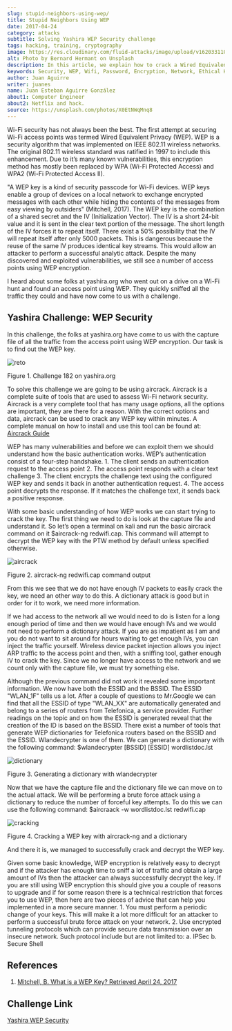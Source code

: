 ```yaml
---
slug: stupid-neighbors-using-wep/
title: Stupid Neighbors Using WEP
date: 2017-04-24
category: attacks
subtitle: Solving Yashira WEP Security challenge
tags: hacking, training, cryptography
image: https://res.cloudinary.com/fluid-attacks/image/upload/v1620331104/blog/stupid-neighbors-using-wep/cover_zfucpe.webp
alt: Photo by Bernard Hermant on Unsplash
description: In this article, we explain how to crack a Wired Equivalent Privacy (WEP) algorithm by analyzing its traffic.
keywords: Security, WEP, Wifi, Password, Encryption, Network, Ethical Hacking, Pentesting
author: Juan Aguirre
writer: juanes
name: Juan Esteban Aguirre González
about1: Computer Engineer
about2: Netflix and hack.
source: https://unsplash.com/photos/X0EtNWqMnq8
---
```


Wi-Fi security has not always been the best. The first attempt at
securing Wi-Fi access points was termed Wired Equivalent Privacy (WEP).
WEP is a security algorithm that was implemented on IEEE 802.11 wireless
networks. The original 802.11 wireless standard was ratified in 1997 to
include this enhancement. Due to it’s many known vulnerabilities, this
encryption method has mostly been replaced by WPA (Wi-Fi Protected
Access) and WPA2 (Wi-Fi Protected Access II).

"A WEP key is a kind of security passcode for Wi-Fi devices. WEP keys
enable a group of devices on a local network to exchange encrypted
messages with each other while hiding the contents of the messages from
easy viewing by outsiders" (Mitchell, 2017). The WEP key is the
combination of a shared secret and the IV (Initialization Vector). The
IV is a short 24-bit value and it is sent in the clear text portion of
the message. The short length of the IV forces it to repeat itself.
There exist a 50% possibility that the IV will repeat itself after only
5000 packets. This is dangerous because the reuse of the same IV
produces identical key streams. This would allow an attacker to perform
a successful analytic attack. Despite the many discovered and exploited
vulnerabilities, we still see a number of access points using WEP
encryption.

I heard about some folks at yashira.org who went out on a drive on a
Wi-Fi hunt and found an access point using WEP. They quickly sniffed all
the traffic they could and have now come to us with a challenge.

## Yashira Challenge: WEP Security

In this challenge, the folks at yashira.org have come to us with the
capture file of all the traffic from the access point using WEP
encryption. Our task is to find out the WEP key.

<div class="imgblock">

![reto](https://res.cloudinary.com/fluid-attacks/image/upload/v1620331102/blog/stupid-neighbors-using-wep/image1_rgy41c.webp)

<div class="title">

Figure 1. Challenge 182 on yashira.org

</div>

</div>

To solve this challenge we are going to be using aircrack. Aircrack is a
complete suite of tools that are used to assess Wi-Fi network security.
Aircrack is a very complete tool that has many usage options, all the
options are important, they are there for a reason. With the correct
options and data, aircrack can be used to crack any WEP key within
minutes. A complete manual on how to install and use this tool can be
found at: [Aircrack
Guide](https://www.aircrack-ng.org/doku.php?id=install_aircrack)

WEP has many vulnerabilities and before we can exploit them we should
understand how the basic authentication works. WEP’s authentication
consist of a four-step handshake. 1. The client sends an authentication
request to the access point 2. The access point responds with a clear
text challenge 3. The client encrypts the challenge text using the
configured WEP key and sends it back in another authentication request. 4.
The access point decrypts the response. If it matches the challenge
text, it sends back a positive response.

<div>
<cta-banner
buttontxt="Read more"
link="/solutions/ethical-hacking/"
title="Get started with Fluid Attacks' Ethical Hacking solution right now"
/>
</div>

With some basic understanding of how WEP works we can start trying to
crack the key. The first thing we need to do is look at the capture file
and understand it. So let’s open a terminal on kali and run the basic
aircrack command on it $aircrack-ng redwifi.cap. This command will
attempt to decrypt the WEP key with the PTW method by default unless
specified otherwise.

<div class="imgblock">

![aircrack](https://res.cloudinary.com/fluid-attacks/image/upload/v1620331103/blog/stupid-neighbors-using-wep/image2_kdn3u3.webp)

<div class="title">

Figure 2. aircrack-ng redwifi.cap command output

</div>

</div>

From this we see that we do not have enough IV packets to easily crack
the key, we need an other way to do this. A dictionary attack is good
but in order for it to work, we need more information.

If we had access to the network all we would need to do is listen for a
long enough period of time and then we would have enough IVs and we
would not need to perform a dictionary attack. If you are as impatient
as I am and you do not want to sit around for hours waiting to get
enough IVs, you can inject the traffic yourself. Wireless device packet
injection allows you inject ARP traffic to the access point and then,
with a sniffing tool, gather enough IV to crack the key. Since we no
longer have access to the network and we count only with the capture
file, we must try something else.

Although the previous command did not work it revealed some important
information. We now have both the ESSID and the BSSID. The ESSID
"WLAN\_1F" tells us a lot. After a couple of questions to Mr.Google we
can find that all the ESSID of type "WLAN\_XX" are automatically
generated and belong to a series of routers from Telefonica, a service
provider. Further readings on the topic and on how the ESSID is
generated reveal that the creation of the ID is based on the BSSID.
There exist a number of tools that generate WEP dictionaries for
Telefonica routers based on the BSSID and the ESSID. Wlandecrypter is
one of them. We can generate a dictionary with the following command:
$wlandecrypter \[BSSID\] \[ESSID\] wordlistdoc.lst

<div class="imgblock">

![dictionary](https://res.cloudinary.com/fluid-attacks/image/upload/v1620331102/blog/stupid-neighbors-using-wep/image3_ifwlhe.webp)

<div class="title">

Figure 3. Generating a dictionary with wlandecrypter

</div>

</div>

Now that we have the capture file and the dictionary file we can move on
to the actual attack. We will be performing a brute force attack using a
dictionary to reduce the number of forceful key attempts. To do this we
can use the following command: $aircraack -w wordlistdoc.lst redwifi.cap

<div class="imgblock">

![cracking](https://res.cloudinary.com/fluid-attacks/image/upload/v1620331102/blog/stupid-neighbors-using-wep/image4_anrc8t.webp)

<div class="title">

Figure 4. Cracking a WEP key with aircrack-ng and a dictionary

</div>

</div>

And there it is, we managed to successfully crack and decrypt the WEP
key.

Given some basic knowledge, WEP encryption is relatively easy to decrypt
and if the attacker has enough time to sniff a lot of traffic and obtain
a large amount of IVs then the attacker can always successfully decrypt
the key. If you are still using WEP encryption this should give you a
couple of reasons to upgrade and if for some reason there is a technical
restriction that forces you to use WEP, then here are two pieces of
advice that can help you implemented in a more secure manner. 1. You
must perform a periodic change of your keys. This will make it a lot
more difficult for an attacker to perform a successful brute force
attack on your network. 2. Use encrypted tunneling protocols which can
provide secure data transmission over an insecure network. Such protocol
include but are not limited to: a. IPSec b. Secure Shell

## References

1. [Mitchell, B. What is a WEP Key? Retrieved
    April 24, 2017](https://www.lifewire.com/what-is-a-wep-key-818305)

## Challenge Link

[Yashira WEP
Security](http://www.yashira.org/index.php?mode=Retos&resp=inforeto&level=182)
